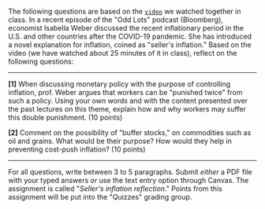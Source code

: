 The following questions are based on the [`video`](https://www.youtube.com/watch?v=H6WXKUQJ62Y&t=510s) we watched together in class. In a recent episode of the "Odd Lots" podcast (Bloomberg), economist Isabella Weber discussed the recent inflationary period in the U.S. and other countries after the COVID-19 pandemic. She has introduced a novel explanation for inflation, coined as "seller's inflation." Based on the video (we have watched about 25 minutes of it in class), reflect on the following questions:

---

**[1]** When discussing monetary policy with the purpose of controlling inflation, prof. Weber argues that workers can be "punished twice" from such a policy. Using your own words and with the content presented over the past lectures on this theme, explain how and why workers may suffer this double punishment. (10 points)

**[2]** Comment on the possibility of "buffer stocks," on commodities such as oil and grains. What would be their purpose? How would they help in preventing cost-push inflation? (10 points)

---

For all questions, write between 3 to 5 paragraphs. Submit *either* a PDF file with your typed answers *or* use the text entry option through Canvas. The assignment is called "*Seller's inflation reflection*." Points from this assignment will be put into the "Quizzes" grading group.
